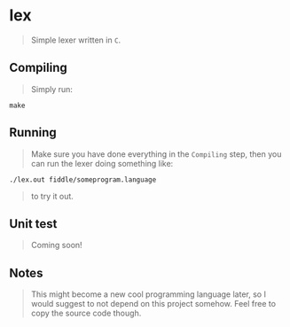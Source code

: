 # lex
> Simple lexer written in `C`.

## Compiling
> Simply run:

    make

## Running
> Make sure you have done everything in the `Compiling` step, then you can
> run the lexer doing something like:

    ./lex.out fiddle/someprogram.language

> to try it out.

## Unit test
> Coming soon!

## Notes
> This might become a new cool programming language later, so I would suggest
> to not depend on this project somehow. Feel free to copy the source code
> though.
